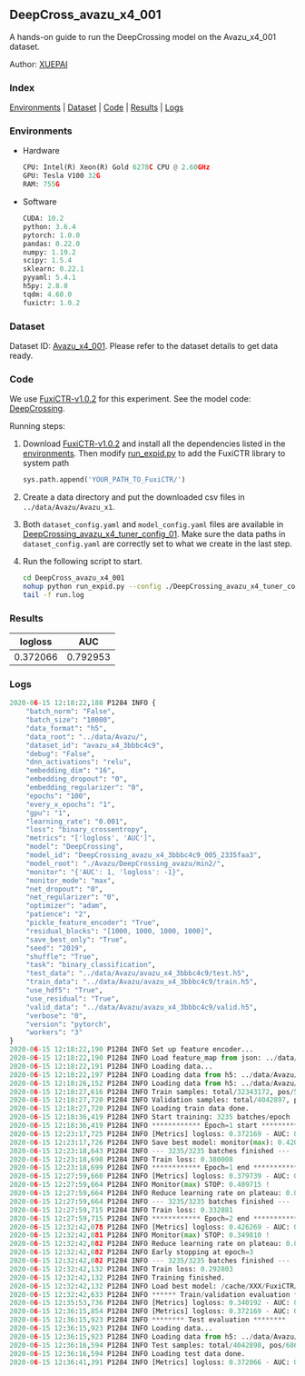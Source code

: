 ## DeepCross_avazu_x4_001

A hands-on guide to run the DeepCrossing model on the Avazu_x4_001 dataset.

Author: [XUEPAI](https://github.com/xue-pai)

### Index
[Environments](#Environments) | [Dataset](#Dataset) | [Code](#Code) | [Results](#Results) | [Logs](#Logs)

### Environments
+ Hardware

  ```python
  CPU: Intel(R) Xeon(R) Gold 6278C CPU @ 2.60GHz
  GPU: Tesla V100 32G
  RAM: 755G

  ```

+ Software

  ```python
  CUDA: 10.2
  python: 3.6.4
  pytorch: 1.0.0
  pandas: 0.22.0
  numpy: 1.19.2
  scipy: 1.5.4
  sklearn: 0.22.1
  pyyaml: 5.4.1
  h5py: 2.8.0
  tqdm: 4.60.0
  fuxictr: 1.0.2
  ```

### Dataset
Dataset ID: [Avazu_x4_001](https://github.com/openbenchmark/BARS/blob/master/ctr_prediction/datasets/Avazu/README.md#Avazu_x4_001). Please refer to the dataset details to get data ready.

### Code

We use [FuxiCTR-v1.0.2](https://github.com/xue-pai/FuxiCTR/tree/v1.0.2) for this experiment. See the model code: [DeepCrossing](https://github.com/xue-pai/FuxiCTR/blob/v1.0.2/fuxictr/pytorch/models/DeepCrossing.py).

Running steps:

1. Download [FuxiCTR-v1.0.2](https://github.com/xue-pai/FuxiCTR/archive/refs/tags/v1.0.2.zip) and install all the dependencies listed in the [environments](#environments). Then modify [run_expid.py](./run_expid.py#L5) to add the FuxiCTR library to system path
    
    ```python
    sys.path.append('YOUR_PATH_TO_FuxiCTR/')
    ```

2. Create a data directory and put the downloaded csv files in `../data/Avazu/Avazu_x1`.

3. Both `dataset_config.yaml` and `model_config.yaml` files are available in [DeepCrossing_avazu_x4_tuner_config_01](./DeepCrossing_avazu_x4_tuner_config_01). Make sure the data paths in `dataset_config.yaml` are correctly set to what we create in the last step.

4. Run the following script to start.

    ```bash
    cd DeepCross_avazu_x4_001
    nohup python run_expid.py --config ./DeepCrossing_avazu_x4_tuner_config_01 --expid DeepCrossing_avazu_x4_005_a6cf8324 --gpu 0 > run.log &
    tail -f run.log
    ```

### Results

| logloss | AUC  |
|:--------------------:|:--------------------:|
| 0.372066 | 0.792953  |


### Logs
```python
2020-06-15 12:18:22,188 P1284 INFO {
    "batch_norm": "False",
    "batch_size": "10000",
    "data_format": "h5",
    "data_root": "../data/Avazu/",
    "dataset_id": "avazu_x4_3bbbc4c9",
    "debug": "False",
    "dnn_activations": "relu",
    "embedding_dim": "16",
    "embedding_dropout": "0",
    "embedding_regularizer": "0",
    "epochs": "100",
    "every_x_epochs": "1",
    "gpu": "1",
    "learning_rate": "0.001",
    "loss": "binary_crossentropy",
    "metrics": "['logloss', 'AUC']",
    "model": "DeepCrossing",
    "model_id": "DeepCrossing_avazu_x4_3bbbc4c9_005_2335faa3",
    "model_root": "./Avazu/DeepCrossing_avazu/min2/",
    "monitor": "{'AUC': 1, 'logloss': -1}",
    "monitor_mode": "max",
    "net_dropout": "0",
    "net_regularizer": "0",
    "optimizer": "adam",
    "patience": "2",
    "pickle_feature_encoder": "True",
    "residual_blocks": "[1000, 1000, 1000, 1000]",
    "save_best_only": "True",
    "seed": "2019",
    "shuffle": "True",
    "task": "binary_classification",
    "test_data": "../data/Avazu/avazu_x4_3bbbc4c9/test.h5",
    "train_data": "../data/Avazu/avazu_x4_3bbbc4c9/train.h5",
    "use_hdf5": "True",
    "use_residual": "True",
    "valid_data": "../data/Avazu/avazu_x4_3bbbc4c9/valid.h5",
    "verbose": "0",
    "version": "pytorch",
    "workers": "3"
}
2020-06-15 12:18:22,190 P1284 INFO Set up feature encoder...
2020-06-15 12:18:22,190 P1284 INFO Load feature_map from json: ../data/Avazu/avazu_x4_3bbbc4c9/feature_map.json
2020-06-15 12:18:22,191 P1284 INFO Loading data...
2020-06-15 12:18:22,197 P1284 INFO Loading data from h5: ../data/Avazu/avazu_x4_3bbbc4c9/train.h5
2020-06-15 12:18:26,152 P1284 INFO Loading data from h5: ../data/Avazu/avazu_x4_3bbbc4c9/valid.h5
2020-06-15 12:18:27,616 P1284 INFO Train samples: total/32343172, pos/5492052, neg/26851120, ratio/16.98%
2020-06-15 12:18:27,720 P1284 INFO Validation samples: total/4042897, pos/686507, neg/3356390, ratio/16.98%
2020-06-15 12:18:27,720 P1284 INFO Loading train data done.
2020-06-15 12:18:36,419 P1284 INFO Start training: 3235 batches/epoch
2020-06-15 12:18:36,419 P1284 INFO ************ Epoch=1 start ************
2020-06-15 12:23:17,725 P1284 INFO [Metrics] logloss: 0.372169 - AUC: 0.792766
2020-06-15 12:23:17,726 P1284 INFO Save best model: monitor(max): 0.420597
2020-06-15 12:23:18,643 P1284 INFO --- 3235/3235 batches finished ---
2020-06-15 12:23:18,698 P1284 INFO Train loss: 0.380008
2020-06-15 12:23:18,699 P1284 INFO ************ Epoch=1 end ************
2020-06-15 12:27:59,660 P1284 INFO [Metrics] logloss: 0.379739 - AUC: 0.789453
2020-06-15 12:27:59,664 P1284 INFO Monitor(max) STOP: 0.409715 !
2020-06-15 12:27:59,664 P1284 INFO Reduce learning rate on plateau: 0.000100
2020-06-15 12:27:59,664 P1284 INFO --- 3235/3235 batches finished ---
2020-06-15 12:27:59,715 P1284 INFO Train loss: 0.332881
2020-06-15 12:27:59,715 P1284 INFO ************ Epoch=2 end ************
2020-06-15 12:32:42,078 P1284 INFO [Metrics] logloss: 0.426269 - AUC: 0.776080
2020-06-15 12:32:42,081 P1284 INFO Monitor(max) STOP: 0.349810 !
2020-06-15 12:32:42,082 P1284 INFO Reduce learning rate on plateau: 0.000010
2020-06-15 12:32:42,082 P1284 INFO Early stopping at epoch=3
2020-06-15 12:32:42,082 P1284 INFO --- 3235/3235 batches finished ---
2020-06-15 12:32:42,132 P1284 INFO Train loss: 0.292803
2020-06-15 12:32:42,132 P1284 INFO Training finished.
2020-06-15 12:32:42,132 P1284 INFO Load best model: /cache/XXX/FuxiCTR/benchmarks/Avazu/DeepCrossing_avazu/min2/avazu_x4_3bbbc4c9/DeepCrossing_avazu_x4_3bbbc4c9_005_2335faa3_model.ckpt
2020-06-15 12:32:42,633 P1284 INFO ****** Train/validation evaluation ******
2020-06-15 12:35:53,736 P1284 INFO [Metrics] logloss: 0.340192 - AUC: 0.844455
2020-06-15 12:36:15,854 P1284 INFO [Metrics] logloss: 0.372169 - AUC: 0.792766
2020-06-15 12:36:15,923 P1284 INFO ******** Test evaluation ********
2020-06-15 12:36:15,923 P1284 INFO Loading data...
2020-06-15 12:36:15,923 P1284 INFO Loading data from h5: ../data/Avazu/avazu_x4_3bbbc4c9/test.h5
2020-06-15 12:36:16,594 P1284 INFO Test samples: total/4042898, pos/686507, neg/3356391, ratio/16.98%
2020-06-15 12:36:16,594 P1284 INFO Loading test data done.
2020-06-15 12:36:41,391 P1284 INFO [Metrics] logloss: 0.372066 - AUC: 0.792953

```
